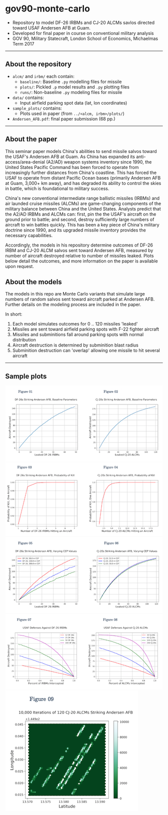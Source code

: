# gov90-monte-carlo

* Repository to model DF-26 IRBMs and CJ-20 ALCMs savlos directed toward USAF Andersen AFB at Guam.  
* Developed for final paper in course on conventional military analysis  
* GOV 90, Military Statecraft, London School of Economics, Michaelmas Term 2017

***

## About the repository

* `alcm/` and `irbm/` each contain:
	* `baseline/`: Baseline `.py` modelling files for missile
	* `plots/`: Pickled `.p` model results and `.py` plotting files
	* `runs/`: Non-baseline `.py` modeling files for missile
* `data/` contains:
	* Input airfield parking spot data (lat, lon coordinates)
* `sample_plots/` contains:
	* Plots used in paper (from `../<alcm, irbm>/plots/`)
* `Andersen_AFB.pdf`: final paper submission (68 pp.)

***

## About the paper

This seminar paper models China's abilities to send missile salvos toward the USAF's Andersen AFB at Guam. As China has expanded its anti-access/area-denial (A2/AD) weapon systems inventory since 1990, the United States Pacific Command has been forced to operate from increasingly further distances from China's coastline. This has forced the USAF to operate from distant Pacific Ocean bases (primarily Andersen AFB at Guam, 3,000+ km away), and has degraded its ability to control the skies in battle, which is foundational to military success.

China's new conventional intermediate range ballistic missiles (IRBMs) and air launded cruise missiles (ALCMs) are game-changing components of the military balance between China and the United States. Analysts predict that the A2/AD IRBMs and ALCMs can: first, pin the the USAF's aircraft on the ground prior to battle; and second, destroy sufficiently large numbers of aircraft to win battles quickly. This has been a key piece of China's military doctrine since 1990, and its upgraded missile inventory provides the necessary capabilities.

Accordingly, the models in his repository determine outcomes of DF-26 IRBM and CJ-20 ALCM salvos sent toward Andersen AFB, measured by number of aircraft destroyed relative to number of missiles leaked. Plots below detail the outcomes, and more information on the paper is available upon request.

## About the models

The models in this repo are Monte Carlo variants that simulate large numbers of random salvos sent toward aircraft parked at Andersen AFB. Further details on the modeling process are included in the paper.

In short:
1. Each model simulates outcomes for 0 .. 120 missiles 'leaked'
2. Missiles are sent toward airfield parking spots with F-22 fighter aircraft
3. Missiles and subminitions fall around parking spots with normal distribution
4. Aircraft destruction is determined by subminition blast radius
5. Subminition destruction can 'overlap' allowing one missile to hit several aircraft

***
## Sample plots

![Plots 1 and 2](sample_plots/plot_1_2.png)
![Plots 3 and 4](sample_plots/plot_3_4.png)
![Plots 5 and 6](sample_plots/plot_5_6.png)
![Plots 7 and 8](sample_plots/plot_7_8.png)
![Plot 9](sample_plots/plot_9.png)
